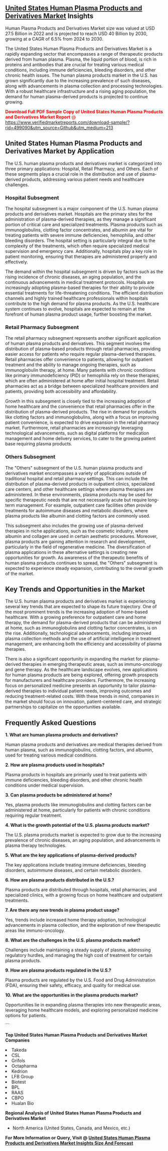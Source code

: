 <h2><a href="https://www.verifiedmarketreports.com/download-sample/?rid=499090&amp;utm_source=Github&amp;utm_medium=213" target="_blank">United States Human Plasma Products and Derivatives Market</a> Insights</h2><p>Human Plasma Products and Derivatives Market size was valued at USD 27.5 Billion in 2022 and is projected to reach USD 40 Billion by 2030, growing at a CAGR of 6.5% from 2024 to 2030.</p><p><p>The United States Human Plasma Products and Derivatives Market is a rapidly expanding sector that encompasses a range of therapeutic products derived from human plasma. Plasma, the liquid portion of blood, is rich in proteins and antibodies that are crucial for treating various medical conditions, including immune deficiencies, bleeding disorders, and other chronic health issues. The human plasma products market in the U.S. has grown significantly due to the increasing prevalence of such diseases, along with advancements in plasma collection and processing technologies. With a robust healthcare infrastructure and a rising aging population, the demand for human plasma-derived products is projected to continue growing. </p><p><p><span class=""><span style="color: #ff0000;"><strong>Download Full PDF Sample Copy of United States Human Plasma Products and Derivatives Market Report</strong> @ </span><a href="https://www.verifiedmarketreports.com/download-sample/?rid=499090&amp;utm_source=Github&amp;utm_medium=213" target="_blank">https://www.verifiedmarketreports.com/download-sample/?rid=499090&amp;utm_source=Github&amp;utm_medium=213</a></span></p></p><h2>United States Human Plasma Products and Derivatives Market by Application</h2><p>The U.S. human plasma products and derivatives market is categorized into three primary applications: Hospital, Retail Pharmacy, and Others. Each of these segments plays a crucial role in the distribution and use of plasma-derived products, addressing various patient needs and healthcare challenges.</p><h3>Hospital Subsegment</h3><p>The hospital subsegment is a major component of the U.S. human plasma products and derivatives market. Hospitals are the primary sites for the administration of plasma-derived therapies, as they manage a significant portion of critical care and specialized treatments. Plasma products such as immunoglobulins, clotting factor concentrates, and albumin are vital for treating patients with severe immune deficiencies, hemophilia, and other bleeding disorders. The hospital setting is particularly integral due to the complexity of the treatments, which often require specialized medical supervision and emergency care. Additionally, hospitals play a key role in patient monitoring, ensuring that therapies are administered properly and effectively.</p><p>The demand within the hospital subsegment is driven by factors such as the rising incidence of chronic diseases, an aging population, and the continuous advancements in medical treatment protocols. Hospitals are increasingly adopting plasma-based therapies for their ability to provide essential treatments for life-threatening conditions. The efficient distribution channels and highly trained healthcare professionals within hospitals contribute to the high demand for plasma products. As the U.S. healthcare system continues to evolve, hospitals are expected to remain at the forefront of human plasma product usage, further boosting the market.</p><h3>Retail Pharmacy Subsegment</h3><p>The retail pharmacy subsegment represents another significant application of human plasma products and derivatives. This segment involves the distribution of plasma-based products through retail pharmacies, providing easier access for patients who require regular plasma-derived therapies. Retail pharmacies offer convenience to patients, allowing for outpatient treatment and the ability to manage ongoing therapies, such as immunoglobulin therapy, at home. Many patients with chronic conditions like primary immunodeficiency (PID) or hemophilia rely on these therapies, which are often administered at home after initial hospital treatment. Retail pharmacies act as a bridge between specialized healthcare providers and patients, providing both accessibility and affordability.</p><p>Growth in this subsegment is closely tied to the increasing adoption of home healthcare and the convenience that retail pharmacies offer in the distribution of plasma-derived products. The rise in demand for products like clotting factors and immunoglobulins, along with a focus on improving patient convenience, is expected to drive expansion in the retail pharmacy market. Furthermore, retail pharmacies are increasingly leveraging technological advancements, such as digital platforms for medication management and home delivery services, to cater to the growing patient base requiring plasma products.</p><h3>Others Subsegment</h3><p>The "Others" subsegment of the U.S. human plasma products and derivatives market encompasses a variety of applications outside of traditional hospital and retail pharmacy settings. This can include the distribution of plasma-derived products in outpatient clinics, specialized care centers, and other healthcare settings where plasma therapies are administered. In these environments, plasma products may be used for specific therapeutic needs that are not necessarily acute but require long-term management. For example, outpatient care facilities often provide treatments for autoimmune diseases and metabolic disorders, where plasma products like albumin and clotting factors are commonly used.</p><p>This subsegment also includes the growing use of plasma-derived therapies in niche applications, such as the cosmetic industry, where albumin and collagen are used in certain aesthetic procedures. Moreover, plasma products are gaining attention in research and development, particularly in the field of regenerative medicine. The diversification of plasma applications in these alternative settings is creating new opportunities for growth. As awareness of the therapeutic benefits of human plasma products continues to spread, the "Others" subsegment is expected to experience steady expansion, contributing to the overall growth of the market.</p><h2>Key Trends and Opportunities in the Market</h2><p>The U.S. human plasma products and derivatives market is experiencing several key trends that are expected to shape its future trajectory. One of the most prominent trends is the increasing adoption of home-based healthcare. With a growing preference for outpatient care and home therapy, the demand for plasma-derived products that can be administered at home, such as immunoglobulins and clotting factor concentrates, is on the rise. Additionally, technological advancements, including improved plasma collection methods and the use of artificial intelligence in treatment management, are enhancing both the efficiency and accessibility of plasma therapies.</p><p>There is also a significant opportunity in expanding the market for plasma-derived therapies in emerging therapeutic areas, such as immuno-oncology and gene therapy. As the healthcare landscape evolves, new applications for human plasma products are being explored, offering growth prospects for manufacturers and healthcare providers. Furthermore, the increasing focus on personalized medicine presents an opportunity to tailor plasma-derived therapies to individual patient needs, improving outcomes and reducing treatment-related costs. With these trends in mind, companies in the market should focus on innovation, patient-centered care, and strategic partnerships to capitalize on the opportunities available.</p><h2>Frequently Asked Questions</h2><p><strong>1. What are human plasma products and derivatives?</strong></p><p>Human plasma products and derivatives are medical therapies derived from human plasma, such as immunoglobulins, clotting factors, and albumin, used for treating various medical conditions.</p><p><strong>2. How are plasma products used in hospitals?</strong></p><p>Plasma products in hospitals are primarily used to treat patients with immune deficiencies, bleeding disorders, and other chronic health conditions under medical supervision.</p><p><strong>3. Can plasma products be administered at home?</strong></p><p>Yes, plasma products like immunoglobulins and clotting factors can be administered at home, particularly for patients with chronic conditions requiring regular treatment.</p><p><strong>4. What is the growth potential of the U.S. plasma products market?</strong></p><p>The U.S. plasma products market is expected to grow due to the increasing prevalence of chronic diseases, an aging population, and advancements in plasma therapy technologies.</p><p><strong>5. What are the key applications of plasma-derived products?</strong></p><p>The key applications include treating immune deficiencies, bleeding disorders, autoimmune diseases, and certain metabolic disorders.</p><p><strong>6. How are plasma products distributed in the U.S.?</strong></p><p>Plasma products are distributed through hospitals, retail pharmacies, and specialized clinics, with a growing focus on home healthcare and outpatient treatments.</p><p><strong>7. Are there any new trends in plasma product usage?</strong></p><p>Yes, trends include increased home therapy adoption, technological advancements in plasma collection, and the exploration of new therapeutic areas like immuno-oncology.</p><p><strong>8. What are the challenges in the U.S. plasma products market?</strong></p><p>Challenges include maintaining a steady supply of plasma, addressing regulatory hurdles, and managing the high cost of treatment for certain plasma products.</p><p><strong>9. How are plasma products regulated in the U.S.?</strong></p><p>Plasma products are regulated by the U.S. Food and Drug Administration (FDA), ensuring their safety, efficacy, and quality for medical use.</p><p><strong>10. What are the opportunities in the plasma products market?</strong></p><p>Opportunities lie in expanding plasma therapies into new therapeutic areas, leveraging home healthcare models, and exploring personalized medicine options for patients.</p>```</p><p><strong>Top United States Human Plasma Products and Derivatives Market Companies</strong></p><div data-test-id=""><p><li>Takeda</li><li> CSL</li><li> Grifols</li><li> Octapharma</li><li> Kedrion</li><li> LFB Group</li><li> Biotest</li><li> BPL</li><li> RAAS</li><li> CBPO</li><li> Hualan Bio</li></p><div><strong>Regional Analysis of&nbsp;United States Human Plasma Products and Derivatives Market</strong></div><ul><li dir="ltr"><p dir="ltr">North America&nbsp;(United States, Canada, and Mexico, etc.)</p></li></ul><p><strong>For More Information or Query, Visit @&nbsp;</strong><strong><a href="https://www.verifiedmarketreports.com/product/human-plasma-products-and-derivatives-market/?utm_source=Github&amp;utm_medium=213" target="_blank">United States Human Plasma Products and Derivatives Market Insights Size And Forecast</a></strong></p></div>
